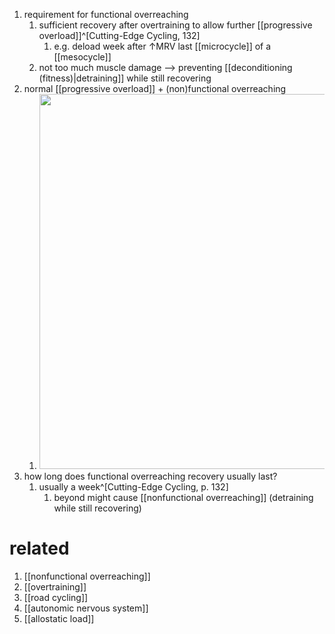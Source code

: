 1. requirement for functional overreaching
	1. sufficient recovery after overtraining to allow further [[progressive overload]]^[Cutting-Edge Cycling, 132]
		1. e.g. deload week after ↑MRV last [[microcycle]] of a [[mesocycle]]
	2. not too much muscle damage --> preventing [[deconditioning (fitness)|detraining]] while still recovering
2. normal [[progressive overload]] + (non)functional overreaching
	1. <img src="https://z-p3-scontent-ams4-1.xx.fbcdn.net/v/t1.0-9/36276969_1572727022838314_8423769969539416064_o.jpg?_nc_cat=100&ccb=2&_nc_sid=2c4854&_nc_ohc=FP1Wix7oL38AX-KJXK8&_nc_ht=z-p3-scontent-ams4-1.xx&oh=7c5234b1cb26719916cd228e9aa623fa&oe=600B7D54" width=600 />
3. how long does functional overreaching recovery usually last?
	1. usually a week^[Cutting-Edge Cycling, p. 132]
		1. beyond might cause [[nonfunctional overreaching]] (detraining while still recovering)

# related
1. [[nonfunctional overreaching]]
2. [[overtraining]]
3. [[road cycling]]
4. [[autonomic nervous system]]
5. [[allostatic load]]